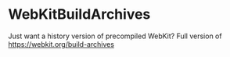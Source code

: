 # WebKitBuildArchives

Just want a history version of precompiled WebKit? Full version of https://webkit.org/build-archives
